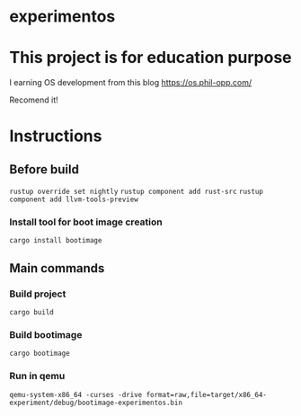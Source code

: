 # experimentos

# This project is for education purpose

I earning OS development from this blog https://os.phil-opp.com/

Recomend it!

# Instructions

## Before build
`rustup override set nightly`
`rustup component add rust-src`
`rustup component add llvm-tools-preview`

### Install tool for boot image creation
`cargo install bootimage`

## Main commands

### Build project
`cargo build`

### Build bootimage
`cargo bootimage`

### Run in qemu
`qemu-system-x86_64 -curses -drive format=raw,file=target/x86_64-experiment/debug/bootimage-experimentos.bin`
